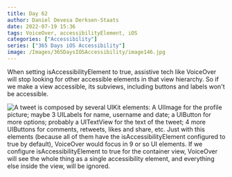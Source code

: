 ```yaml
---
title: Day 62
author: Daniel Devesa Derksen-Staats
date: 2022-07-19 15:36
tags: VoiceOver, accessibilityElement, iOS
categories: ["Accessibility"]
series: ["365 Days iOS Accessibility"]
image: /Images/365DaysIOSAccessibility/image146.jpg
---
```


When setting isAccessibilityElement to true, assistive tech like VoiceOver will stop looking for other accessible elements in that view hierarchy. So if we make a view accessible, its subviews, including buttons and labels won't be accessible.

![A tweet is composed by several UIKit elements: A UIImage for the profile picture; maybe 3 UILabels for name, username and date; a UIButton for more options; probably a UITextView for the text of the tweet; 4 more UIButtons for comments, retweets, likes and share, etc. Just with this elements (because all of them have the isAccessibilityElement configured to true by default), VoiceOver would focus in 9 or so UI elements. If we configure isAccessibilityElement to true for the container view, VoiceOver will see the whole thing as a single accessibility element, and everything else inside the view, will be ignored.](/Images/365DaysIOSAccessibility/image146.jpg)

